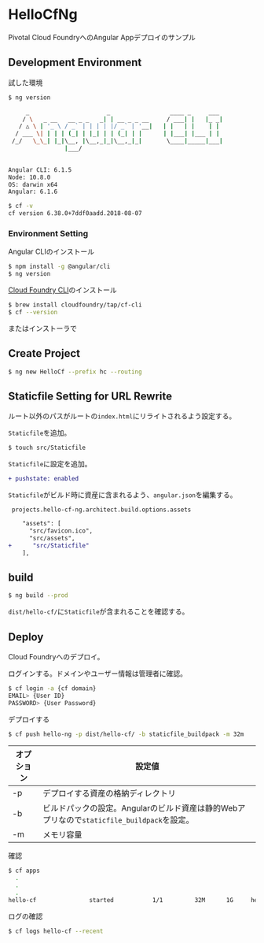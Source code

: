# HelloCfNg

Pivotal Cloud FoundryへのAngular Appデプロイのサンプル

## Development Environment

試した環境

```bash
$ ng version

     _                      _                 ____ _     ___
    / \   _ __   __ _ _   _| | __ _ _ __     / ___| |   |_ _|
   / △ \ | '_ \ / _` | | | | |/ _` | '__|   | |   | |    | |
  / ___ \| | | | (_| | |_| | | (_| | |      | |___| |___ | |
 /_/   \_\_| |_|\__, |\__,_|_|\__,_|_|       \____|_____|___|
                |___/
    

Angular CLI: 6.1.5
Node: 10.8.0
OS: darwin x64
Angular: 6.1.6

$ cf -v
cf version 6.38.0+7ddf0aadd.2018-08-07
```

### Environment Setting

Angular CLIのインストール

```bash
$ npm install -g @angular/cli
$ ng version
```

[Cloud Foundry CLI](https://github.com/crowdfoundy/cli)のインストール

```bash
$ brew install cloudfoundry/tap/cf-cli
$ cf --version
```

またはインストーラで

## Create Project

```bash
$ ng new HelloCf --prefix hc --routing
```

## Staticfile Setting for URL Rewrite

ルート以外のパスがルートの`index.html`にリライトされるよう設定する。

`Staticfile`を追加。

```bash
$ touch src/Staticfile
```

`Staticfile`に設定を追加。

```diff
+ pushstate: enabled
```

`Staticfile`がビルド時に資産に含まれるよう、`angular.json`を編集する。

` projects.hello-cf-ng.architect.build.options.assets`

```diff
    "assets": [
      "src/favicon.ico",
      "src/assets",
+      "src/Staticfile"
    ],
```

## build

```bash
$ ng build --prod
```

`dist/hello-cf/`に`Staticfile`が含まれることを確認する。

## Deploy

Cloud Foundryへのデプロイ。

ログインする。ドメインやユーザー情報は管理者に確認。

```bash
$ cf login -a {cf domain}
EMAIL> {User ID}
PASSWORD> {User Password}
```

デプロイする

```bash
$ cf push hello-ng -p dist/hello-cf/ -b staticfile_buildpack -m 32m 
```

|オプション|設定値|
|---|---|
|-p|デプロイする資産の格納ディレクトリ|
|-b|ビルドパックの設定。Angularのビルド資産は静的Webアプリなので`staticfile_buildpack`を設定。|
|-m|メモリ容量|

確認

```bash
$ cf apps
  .
  .
  .
hello-cf               started           1/1         32M      1G     hello-cf.example.com

```

ログの確認
```bash
$ cf logs hello-cf --recent
```
